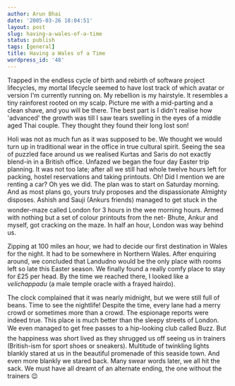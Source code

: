 ```yaml
---
author: Arun Bhai
date: '2005-03-26 18:04:51'
layout: post
slug: having-a-wales-of-a-time
status: publish
tags: [general]
title: Having a Wales of a Time
wordpress_id: '48'
---
```


Trapped in the endless cycle of birth and rebirth of software project lifecycles, my mortal lifecycle seemed to have lost track of which avatar or version I'm currently running on. My rebellion is my hairstyle. It resembles a tiny rainforest rooted on my scalp. Picture me with a mid-parting and a clean shave, and you will be there. The best part is I didn't realise how 'advanced' the growth was till I saw tears swelling in the eyes of a middle aged Thai couple. They thought they found their long lost son!

Holi was not as much fun as it was supposed to be. We thought we would turn up in traditional wear in the office in true cultural spirit. Seeing the sea of puzzled face around us we realised Kurtas and Saris do not exactly blend-in in a British office. Unfazed we began the four day Easter trip planning. It was not too late; after all we still had whole twelve hours left for packing, hostel reservations and taking printouts. Oh! Did I mention we are renting a car? Oh yes we did. The plan was to start on Saturday morning. And as most plans go, yours truly proposes and the dispassionate Almighty disposes. Ashish and Sauji (Ankurs friends) managed to get stuck in the wonder-maze called London for 3 hours in the wee morning hours. Armed with nothing but a set of colour printouts from the net- Bhute, Ankur and myself, got cracking on the maze. In half an hour, London was way behind us.

Zipping at 100 miles an hour, we had to decide our first destination in Wales for the night. It had to be somewhere in Northern Wales. After enquiring around, we concluded that Landudno would be the only place with rooms left so late this Easter season. We finally found a really comfy place to stay for £25 per head. By the time we reached there, I looked like a <em>velichappadu</em> (a male temple oracle with a frayed hairdo).

The clock complained that it was nearly midnight, but we were still full of beans. Time to see the nightlife! Despite the time, every lane had a merry crowd or sometimes more than a crowd. The espionage reports were indeed true. This place is much better than the sleepy streets of London. We even managed to get free passes to a hip-looking club called Buzz. But the happiness was short lived as they shrugged us off seeing us in trainers (British-ism for sport shoes or sneakers). Multitude of twinkling lights blankly stared at us in the beautiful promenade of this seaside town. And even more blankly we stared back. Many swear words later, we all hit the sack. We must have all dreamt of an alternate ending, the one without the trainers :wink:<!--dcaa7af6256e93517ca48d0c20541aa7-->
